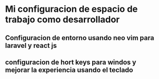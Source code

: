 # Mi configuracion de espacio de trabajo como desarrollador


## Configuracion de entorno usando neo vim para laravel y react js

## configuracion de hort keys para windos y mejorar la experiencia usando el teclado




